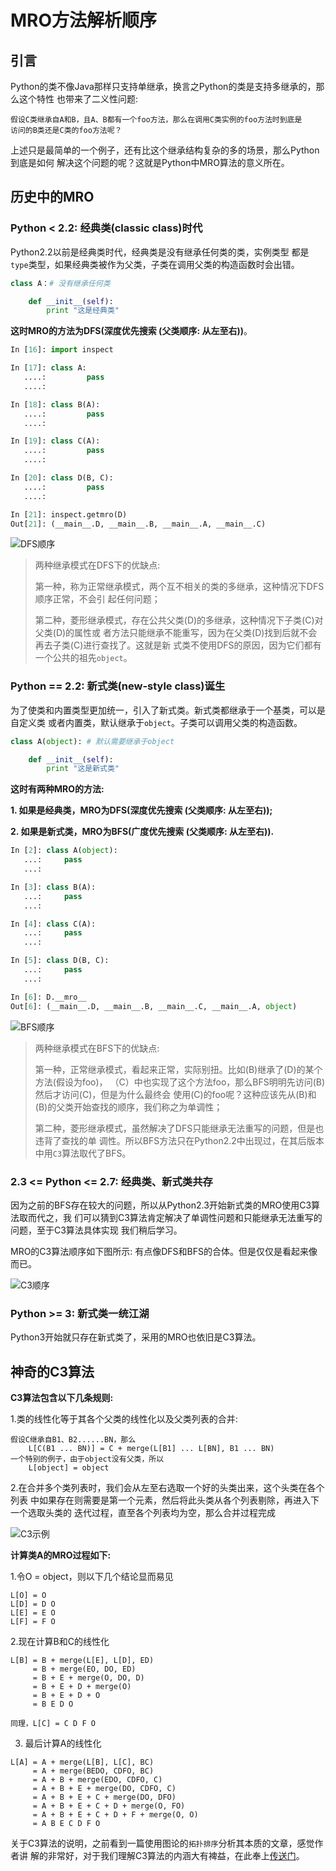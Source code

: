 # MRO方法解析顺序


## 引言

Python的类不像Java那样只支持单继承，换言之Python的类是支持多继承的，那么这个特性
也带来了二义性问题:

    假设C类继承自A和B，且A、B都有一个foo方法，那么在调用C类实例的foo方法时到底是
    访问的B类还是C类的foo方法呢？

上述只是最简单的一个例子，还有比这个继承结构复杂的多的场景，那么Python到底是如何
解决这个问题的呢？这就是Python中MRO算法的意义所在。


## 历史中的MRO

### Python < 2.2: 经典类(classic class)时代

Python2.2以前是经典类时代，经典类是没有继承任何类的类，实例类型
都是`type`类型，如果经典类被作为父类，子类在调用父类的构造函数时会出错。

```python
class A：# 没有继承任何类

    def __init__(self):
        print "这是经典类"
```

**这时MRO的方法为DFS(深度优先搜索 (父类顺序: 从左至右))**。

```python
In [16]: import inspect

In [17]: class A:
   ....:         pass
   ....: 

In [18]: class B(A):
   ....:         pass
   ....: 

In [19]: class C(A):
   ....:         pass
   ....: 

In [20]: class D(B, C):
   ....:         pass
   ....: 

In [21]: inspect.getmro(D)
Out[21]: (__main__.D, __main__.B, __main__.A, __main__.C)
```

![DFS顺序](https://raw.githubusercontent.com/garenchan/my-worklog/master/docs/snapshots/python/mro/dfs.jpg)

> 两种继承模式在DFS下的优缺点:
>
> 第一种，称为正常继承模式，两个互不相关的类的多继承，这种情况下DFS顺序正常，不会引
> 起任何问题；
>
> 第二种，菱形继承模式，存在公共父类(D)的多继承，这种情况下子类(C)对父类(D)的属性或
> 者方法只能继承不能重写，因为在父类(D)找到后就不会再去子类(C)进行查找了。这就是新
> 式类不使用DFS的原因，因为它们都有一个公共的祖先`object`。

### Python == 2.2: 新式类(new-style class)诞生

为了使类和内置类型更加统一，引入了新式类。新式类都继承于一个基类，可以是自定义类
或者内置类，默认继承于`object`。子类可以调用父类的构造函数。

```python
class A(object): # 默认需要继承于object

    def __init__(self):
        print "这是新式类"
```

**这时有两种MRO的方法:**

**1. 如果是经典类，MRO为DFS(深度优先搜索 (父类顺序: 从左至右));**

**2. 如果是新式类，MRO为BFS(广度优先搜索 (父类顺序: 从左至右)).**

```python
In [2]: class A(object):
   ...:     pass
   ...: 

In [3]: class B(A):
   ...:     pass
   ...: 

In [4]: class C(A):
   ...:     pass
   ...: 

In [5]: class D(B, C):
   ...:     pass
   ...: 

In [6]: D.__mro__
Out[6]: (__main__.D, __main__.B, __main__.C, __main__.A, object)
```

![BFS顺序](https://raw.githubusercontent.com/garenchan/my-worklog/master/docs/snapshots/python/mro/bfs.jpg)

> 两种继承模式在BFS下的优缺点:
>
> 第一种，正常继承模式，看起来正常，实际别扭。比如(B)继承了(D)的某个方法(假设为foo)，
> （C）中也实现了这个方法foo，那么BFS明明先访问(B)然后才访问(C)，但是为什么最终会
> 使用(C)的foo呢？这种应该先从(B)和(B)的父类开始查找的顺序，我们称之为单调性；
>
> 第二种，菱形继承模式，虽然解决了DFS只能继承无法重写的问题，但是也违背了查找的单
调性。所以BFS方法只在Python2.2中出现过，在其后版本中用`C3`算法取代了BFS。

### 2.3 <= Python <= 2.7: 经典类、新式类共存

因为之前的BFS存在较大的问题，所以从Python2.3开始新式类的MRO使用C3算法取而代之，我
们可以猜到C3算法肯定解决了单调性问题和只能继承无法重写的问题，至于C3算法具体实现
我们稍后学习。

MRO的C3算法顺序如下图所示: 有点像DFS和BFS的合体。但是仅仅是看起来像而已。

![C3顺序](https://raw.githubusercontent.com/garenchan/my-worklog/master/docs/snapshots/python/mro/c3.jpg)

### Python >= 3: 新式类一统江湖

Python3开始就只存在新式类了，采用的MRO也依旧是C3算法。


## 神奇的C3算法

**C3算法包含以下几条规则:**

1.类的线性化等于其各个父类的线性化以及父类列表的合并:

    假设C继承自B1、B2......BN，那么
        L[C(B1 ... BN)] = C + merge(L[B1] ... L[BN], B1 ... BN)
    一个特别的例子，由于object没有父类，所以
        L[object] = object

2.在合并多个类列表时，我们会从左至右选取一个好的头类出来，这个头类在各个列表
中如果存在则需要是第一个元素，然后将此头类从各个列表剔除，再进入下一个选取头类的
迭代过程，直至各个列表均为空，那么合并过程完成

![C3示例](https://raw.githubusercontent.com/garenchan/my-worklog/master/docs/snapshots/python/mro/c3-demo.jpg)

**计算类A的MRO过程如下:**

1.令O = object，则以下几个结论显而易见

```
L[O] = O
L[D] = D O
L[E] = E O
L[F] = F O
```

2.现在计算B和C的线性化

```
L[B] = B + merge(L[E], L[D], ED)
     = B + merge(EO, DO, ED)
     = B + E + merge(O, DO, D)
     = B + E + D + merge(O)
     = B + E + D + O
     = B E D O

同理，L[C] = C D F O
```

3. 最后计算A的线性化

```
L[A] = A + merge(L[B], L[C], BC)
     = A + merge(BEDO, CDFO, BC)
     = A + B + merge(EDO, CDFO, C)
     = A + B + E + merge(DO, CDFO, C)
     = A + B + E + C + merge(DO, DFO)
     = A + B + E + C + D + merge(O, FO)
     = A + B + E + C + D + F + merge(O, O)
     = A B E C D F O
```

关于C3算法的说明，之前看到一篇使用图论的`拓扑排序`分析其本质的文章，感觉作者讲
解的非常好，对于我们理解C3算法的内涵大有裨益，在此奉上[传送门](http://python.jobbole.com/85685/)。
